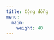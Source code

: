 ```yaml
---
title: Cộng đồng
menu:
  main:
    weight: 40
---
```


<!--add blocks of content here to add more sections to the community page -->
